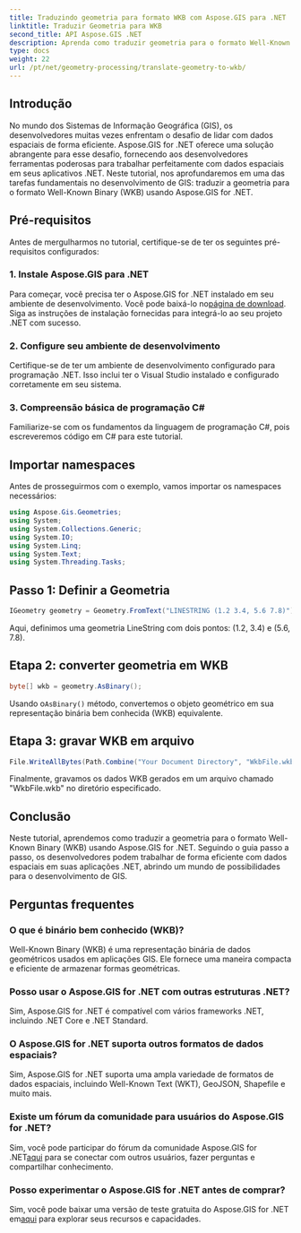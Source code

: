 ```yaml
---
title: Traduzindo geometria para formato WKB com Aspose.GIS para .NET
linktitle: Traduzir Geometria para WKB
second_title: API Aspose.GIS .NET
description: Aprenda como traduzir geometria para o formato Well-Known Binary (WKB) em aplicativos .NET usando Aspose.GIS para manipulação perfeita de dados espaciais.
type: docs
weight: 22
url: /pt/net/geometry-processing/translate-geometry-to-wkb/
---
```

## Introdução
No mundo dos Sistemas de Informação Geográfica (GIS), os desenvolvedores muitas vezes enfrentam o desafio de lidar com dados espaciais de forma eficiente. Aspose.GIS for .NET oferece uma solução abrangente para esse desafio, fornecendo aos desenvolvedores ferramentas poderosas para trabalhar perfeitamente com dados espaciais em seus aplicativos .NET. Neste tutorial, nos aprofundaremos em uma das tarefas fundamentais no desenvolvimento de GIS: traduzir a geometria para o formato Well-Known Binary (WKB) usando Aspose.GIS for .NET.
## Pré-requisitos
Antes de mergulharmos no tutorial, certifique-se de ter os seguintes pré-requisitos configurados:
### 1. Instale Aspose.GIS para .NET
 Para começar, você precisa ter o Aspose.GIS for .NET instalado em seu ambiente de desenvolvimento. Você pode baixá-lo no[página de download](https://releases.aspose.com/gis/net/). Siga as instruções de instalação fornecidas para integrá-lo ao seu projeto .NET com sucesso.
### 2. Configure seu ambiente de desenvolvimento
Certifique-se de ter um ambiente de desenvolvimento configurado para programação .NET. Isso inclui ter o Visual Studio instalado e configurado corretamente em seu sistema.
### 3. Compreensão básica de programação C#
Familiarize-se com os fundamentos da linguagem de programação C#, pois escreveremos código em C# para este tutorial.

## Importar namespaces
Antes de prosseguirmos com o exemplo, vamos importar os namespaces necessários:
```csharp
using Aspose.Gis.Geometries;
using System;
using System.Collections.Generic;
using System.IO;
using System.Linq;
using System.Text;
using System.Threading.Tasks;
```
## Passo 1: Definir a Geometria
```csharp
IGeometry geometry = Geometry.FromText("LINESTRING (1.2 3.4, 5.6 7.8)");
```
Aqui, definimos uma geometria LineString com dois pontos: (1.2, 3.4) e (5.6, 7.8).
## Etapa 2: converter geometria em WKB
```csharp
byte[] wkb = geometry.AsBinary();
```
 Usando o`AsBinary()` método, convertemos o objeto geométrico em sua representação binária bem conhecida (WKB) equivalente.
## Etapa 3: gravar WKB em arquivo
```csharp
File.WriteAllBytes(Path.Combine("Your Document Directory", "WkbFile.wkb"), wkb);
```
Finalmente, gravamos os dados WKB gerados em um arquivo chamado "WkbFile.wkb" no diretório especificado.

## Conclusão
Neste tutorial, aprendemos como traduzir a geometria para o formato Well-Known Binary (WKB) usando Aspose.GIS for .NET. Seguindo o guia passo a passo, os desenvolvedores podem trabalhar de forma eficiente com dados espaciais em suas aplicações .NET, abrindo um mundo de possibilidades para o desenvolvimento de GIS.
## Perguntas frequentes
### O que é binário bem conhecido (WKB)?
Well-Known Binary (WKB) é uma representação binária de dados geométricos usados em aplicações GIS. Ele fornece uma maneira compacta e eficiente de armazenar formas geométricas.
### Posso usar o Aspose.GIS for .NET com outras estruturas .NET?
Sim, Aspose.GIS for .NET é compatível com vários frameworks .NET, incluindo .NET Core e .NET Standard.
### O Aspose.GIS for .NET suporta outros formatos de dados espaciais?
Sim, Aspose.GIS for .NET suporta uma ampla variedade de formatos de dados espaciais, incluindo Well-Known Text (WKT), GeoJSON, Shapefile e muito mais.
### Existe um fórum da comunidade para usuários do Aspose.GIS for .NET?
 Sim, você pode participar do fórum da comunidade Aspose.GIS for .NET[aqui](https://forum.aspose.com/c/gis/33) para se conectar com outros usuários, fazer perguntas e compartilhar conhecimento.
### Posso experimentar o Aspose.GIS for .NET antes de comprar?
 Sim, você pode baixar uma versão de teste gratuita do Aspose.GIS for .NET em[aqui](https://releases.aspose.com/) para explorar seus recursos e capacidades.